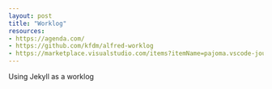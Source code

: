 ```yaml
---
layout: post
title: "Worklog"
resources:
- https://agenda.com/
- https://github.com/kfdm/alfred-worklog
- https://marketplace.visualstudio.com/items?itemName=pajoma.vscode-journal
---
```


Using Jekyll as a worklog
